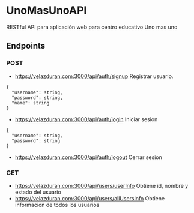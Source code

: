 # UnoMasUnoAPI 
RESTful API para aplicación web para centro educativo Uno mas uno

## Endpoints

### POST
- https://velazduran.com:3000/api/auth/signup Registrar usuario.

```
{
  "username": string,
  "password": string,
  "name": string
}
```

- https://velazduran.com:3000/api/auth/login Iniciar sesion

```
{
  "username": string,
  "password": string
}
```

- https://velazduran.com:3000/api/auth/logout Cerrar sesion

### GET
- https://velazduran.com:3000/api/users/userInfo Obtiene id, nombre y estado del usuario
- https://velazduran.com:3000/api/users/allUsersInfo Obtiene informacion de todos los usuarios
